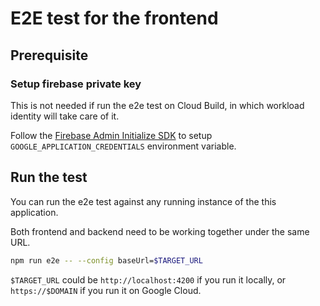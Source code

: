 
# E2E test for the frontend

## Prerequisite

### Setup firebase private key

This is not needed if run the e2e test on Cloud Build, in which workload identity will take care of it.

Follow the [Firebase Admin Initialize SDK] to setup `GOOGLE_APPLICATION_CREDENTIALS` environment variable.

## Run the test

You can run the e2e test against any running instance of the this application.

Both frontend and backend need to be working together under the same URL.

```bash
npm run e2e -- --config baseUrl=$TARGET_URL
```

`$TARGET_URL` could be `http://localhost:4200` if you run it locally,
or `https://$DOMAIN` if you run it on Google Cloud.

[Firebase Admin Initialize SDK]: https://firebase.google.com/docs/admin/setup#initialize-sdk

